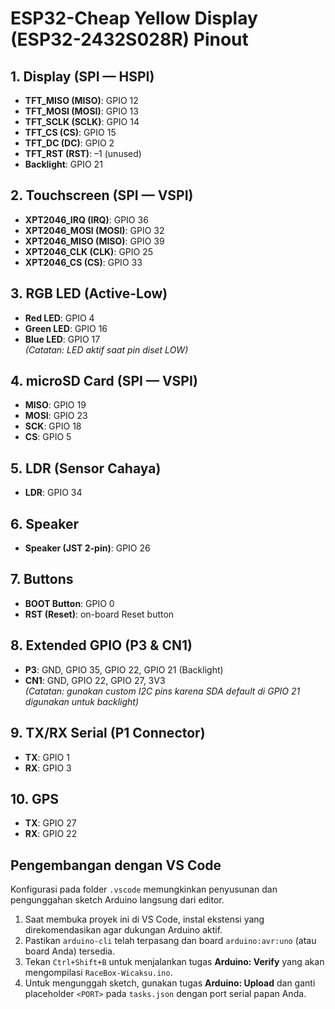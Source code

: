 # ESP32-Cheap Yellow Display (ESP32-2432S028R) Pinout

## 1. Display (SPI — HSPI)

- **TFT_MISO (MISO)**: GPIO 12
- **TFT_MOSI (MOSI)**: GPIO 13
- **TFT_SCLK (SCLK)**: GPIO 14
- **TFT_CS (CS)**: GPIO 15
- **TFT_DC (DC)**: GPIO 2
- **TFT_RST (RST)**: –1 (unused)
- **Backlight**: GPIO 21

## 2. Touchscreen (SPI — VSPI)

- **XPT2046_IRQ (IRQ)**: GPIO 36
- **XPT2046_MOSI (MOSI)**: GPIO 32
- **XPT2046_MISO (MISO)**: GPIO 39
- **XPT2046_CLK (CLK)**: GPIO 25
- **XPT2046_CS (CS)**: GPIO 33

## 3. RGB LED (Active-Low)

- **Red LED**: GPIO 4
- **Green LED**: GPIO 16
- **Blue LED**: GPIO 17  
  _(Catatan: LED aktif saat pin diset LOW)_

## 4. microSD Card (SPI — VSPI)

- **MISO**: GPIO 19
- **MOSI**: GPIO 23
- **SCK**: GPIO 18
- **CS**: GPIO 5

## 5. LDR (Sensor Cahaya)

- **LDR**: GPIO 34

## 6. Speaker

- **Speaker (JST 2-pin)**: GPIO 26

## 7. Buttons

- **BOOT Button**: GPIO 0
- **RST (Reset)**: on-board Reset button

## 8. Extended GPIO (P3 & CN1)

- **P3**: GND, GPIO 35, GPIO 22, GPIO 21 (Backlight)
- **CN1**: GND, GPIO 22, GPIO 27, 3V3  
  _(Catatan: gunakan custom I2C pins karena SDA default di GPIO 21 digunakan untuk backlight)_

## 9. TX/RX Serial (P1 Connector)

- **TX**: GPIO 1
- **RX**: GPIO 3

## 10. GPS

- **TX**: GPIO 27
- **RX**: GPIO 22

## Pengembangan dengan VS Code

Konfigurasi pada folder `.vscode` memungkinkan penyusunan dan pengunggahan sketch Arduino langsung dari editor.

1. Saat membuka proyek ini di VS Code, instal ekstensi yang direkomendasikan agar dukungan Arduino aktif.
2. Pastikan `arduino-cli` telah terpasang dan board `arduino:avr:uno` (atau board Anda) tersedia.
3. Tekan `Ctrl+Shift+B` untuk menjalankan tugas **Arduino: Verify** yang akan mengompilasi `RaceBox-Wicaksu.ino`.
4. Untuk mengunggah sketch, gunakan tugas **Arduino: Upload** dan ganti placeholder `<PORT>` pada `tasks.json` dengan port serial papan Anda.
